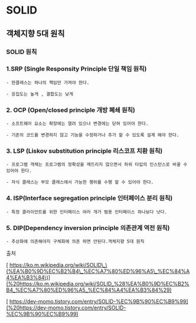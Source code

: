 # SOLID

## 객체지향 5대 원칙

### SOLID 원칙

### 1.SRP \(Single Responsity Principle 단일 책임 원칙\)

    - 한클래스는 하나의 책임만 가져야 한다.

    - 응집도는 높게 , 결합도는 낮게

### 2. OCP \(Open/closed principle 개방 폐쇄 원칙\)

    - 소프트웨어 요소는 확장에는 열려 있으나 변경에는 닫혀 있어야 한다.

    - 기존의 코드를 변경하지 않고 기능을 수정하거나 추가 할 수 있도록 설계 해야 한다.

### 3. LSP \(Liskov substitution principle 리스코프 치환 원칙\)

    - 프로그램 객체는 프로그램의 정확성을 깨뜨리지 않으면서 하위 타입의 인스턴스로 바꿀 수 있어야 한다.

    - 자식 클래스는 부모 클래스에서 가능한 행위를 수행 할 수 있어야 한다.

### 4. ISP\(Interface segregation principle 인터페이스 분리 원칙\)

    - 특정 클라이언트를 위한 인터페이스 여러 개가 범용 인터페이스 하나보다 낫다.

### 5. DIP\(Dependency inversion principle 의존관계 역전 원칙\)

    - 추상화에 의존해야지 구체화에 의존 하면 안된다.객체지향 5대 원칙



출처

[ https://ko.m.wikipedia.org/wiki/SOLID\_\(%EA%B0%9D%EC%B2%B4\_%EC%A7%80%ED%96%A5\_%EC%84%A4%EA%B3%84\)](%20https://ko.m.wikipedia.org/wiki/SOLID_%28%EA%B0%9D%EC%B2%B4_%EC%A7%80%ED%96%A5_%EC%84%A4%EA%B3%84%29) 

[ https://dev-momo.tistory.com/entry/SOLID-%EC%9B%90%EC%B9%99](%20https://dev-momo.tistory.com/entry/SOLID-%EC%9B%90%EC%B9%99)

